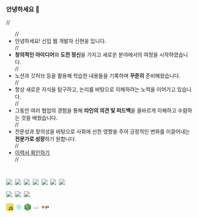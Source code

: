 ### 안녕하세요 👋

//<ul>
//    <li>안녕하세요! 신입 웹 개발자 신현웅 입니다.</li>
//    <li><strong>창의적인 아이디어</strong>와 <strong>도전 정신</strong>을 가지고 새로운 분야에서의 여정을 시작하였습니다.</li>
//    <li>노션과 깃허브 등을 활용해 학습한 내용들을 기록하며 <strong>꾸준히</strong> 준비해왔습니다.</li>
//    <li>항상 새로운 지식을 탐구하고, 논리를 바탕으로 이해하려는 노력을 이어가고 있습니다.</li>
//    <li>그동안 여러 협업의 경험을 통해 <strong>타인의 의견 및 피드백</strong>을 올바르게 이해하고 수렴하는 것을 배웠습니다.</li> 
//    <li>전문성과 창의성을 바탕으로 사회에 선한 영향을 주어 긍정적인 변화를 이끌어내는 <strong>전문가로 성장</strong>하기 원합니다.</li>
//    <li><a href='https://drive.google.com/file/d/1uMz-qY4kIkmuUESKfqCVq3_rDmRvZXBk/view?usp=drive_link' target='_blank'>이력서 확인하기</a></li>
//</ul>


<!--
**WOONG-riginal/WOONG-riginal** is a ✨ _special_ ✨ repository because its `README.md` (this file) appears on your GitHub profile.
Here are some ideas to get you started:

- 🔭 I’m currently working on ...
- 🌱 I’m currently learning ...
- 👯 I’m looking to collaborate on ...
- 🤔 I’m looking for help with ...
- 💬 Ask me about ...
- 📫 How to reach me: ...
- 😄 Pronouns: ...
- ⚡ Fun fact: ...
-->

<!-- 뱃지 사용방법 -->
  <!-- 뱃지 아이콘 사이트 -->
  <!--   <img src="https://img.shields.io/badge/{내용}-{배경 색깔}?style={스타일}&logo={로고이름}&logoColor={로고 색깔}"/> -->

  <br>
<p><img src="https://img.shields.io/badge/HTML5-E34F26?style=flat&logo=html5&logoColor=white"/>&nbsp;&nbsp;<img src="https://img.shields.io/badge/CSS3-1572B6?style=flat&logo=css3&logoColor=white"/>&nbsp;&nbsp;<img src="https://img.shields.io/badge/JavaScript-gray?style=flat&logo=JavaScript&logoColor=F7DF1E"/>&nbsp;&nbsp;<img src="https://img.shields.io/badge/jQuery-0769AD?style=flat&logo=jQuery&logoColor=339933"/>&nbsp;&nbsp;<img src="https://img.shields.io/badge/React-white?style=flat&logo=React&logoColor=61DAFB"/>&nbsp;&nbsp;<img src="https://img.shields.io/badge/Oracle-F80000?style=flat&logo=Oracle&logoColor=4479A1"/>&nbsp;&nbsp;<img src="https://img.shields.io/badge/JAVA-8F0000?style=flat&logo&logoColor=4479A1"/></p>

<p><img src="https://img.shields.io/badge/Notion-ffffff?style=flat&logo=Notion&logoColor=black"/>&nbsp;&nbsp;<img src="https://img.shields.io/badge/GitHub-gray?style=flat&logo=GitHub&logoColor=black"/>&nbsp;&nbsp;<img src="https://img.shields.io/badge/Git-blue?style=flat&logo=Git&logoColor=F05032"/>&nbsp;&nbsp;</p>
<code><img height="20" src="https://raw.githubusercontent.com/github/explore/80688e429a7d4ef2fca1e82350fe8e3517d3494d/topics/javascript/javascript.png"></code>
<code><img height="20" src="https://raw.githubusercontent.com/github/explore/80688e429a7d4ef2fca1e82350fe8e3517d3494d/topics/react/react.png"></code>
<code><img height="20" src="https://raw.githubusercontent.com/github/explore/80688e429a7d4ef2fca1e82350fe8e3517d3494d/topics/nodejs/nodejs.png"></code>
<code><img height="20" src="https://raw.githubusercontent.com/github/explore/80688e429a7d4ef2fca1e82350fe8e3517d3494d/topics/mysql/mysql.png"></code>
<code><img height="20" src="https://raw.githubusercontent.com/github/explore/80688e429a7d4ef2fca1e82350fe8e3517d3494d/topics/git/git.png"></code>
<br>
<br>
